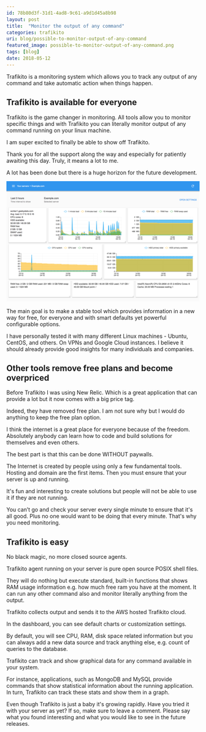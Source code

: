 ```yaml
---
id: 78b80d3f-31d1-4ad8-9c61-a9d1d45a8b98
layout: post
title:  "Monitor the output of any command"
categories: trafikito
uri: blog/possible-to-monitor-output-of-any-command
featured_image: possible-to-monitor-output-of-any-command.png
tags: [blog]
date: 2018-05-12
---
```




Trafikito is a monitoring system which allows you to track any output of any command and take automatic action when things happen.


<!--more-->

Trafikito is available for everyone
------------------------------

Trafikito is the game changer in monitoring. All tools allow you to monitor specific things and with Trafikito you can literally monitor <wiki>output</wiki> of any <wiki>command</wiki> running on your linux machine.

I am super excited to finally be able to show off Trafikito. 

Thank you for all the support along the way and especially for patiently awaiting this day. Truly, it means a lot to me. 

A lot has been done but there is a huge horizon for the future development.

![Trafikito dashboard at initial launch](../assets/img/blog/trafikito-dashboard-v1.png)

<quote>
The main goal is to make a stable tool which provides information in a new way for <wiki>free</wiki>, for everyone and with smart defaults yet powerful configurable options.
</quote>

I have personally tested it with many different Linux machines - Ubuntu, CentOS, and others. On VPNs and Google Cloud instances. I believe it should already provide good insights for many individuals and companies.

Other tools remove free plans and become overpriced
-----------------

Before Trafikito I was using New Relic. Which is a great application that can provide a lot but it now comes with a big price tag. 

<quote>
Indeed, they have removed <wiki>free plan</wiki>. I am not sure why but I would do anything to keep the <wiki>free plan</wiki> option.
</quote>
 
I think the internet is a great place for everyone because of the freedom. Absolutely anybody can learn how to code and build solutions for themselves and even others.
 
The best part is that this can be done WITHOUT paywalls.

The Internet is created by people using only a few fundamental tools. Hosting and domain are the first items. Then you must ensure that your server is up and running. 

<quote>It's fun and interesting to create solutions but people will not be able to use it if they are not running.</quote> 

You can’t go and check your server every single minute to ensure that it's all good. Plus no one would want to be doing that every minute. That's why you need monitoring.


Trafikito is easy
-----------------

No black magic, no more closed source agents. 

<info>Trafikito <wiki>agent</wiki> running on your server is pure <wiki>open source</wiki> POSIX shell files.</info> 

They will do nothing but execute standard, built-in functions that shows RAM usage information e.g. how much free ram you have at the moment. It can run any other command also and monitor literally anything from the output.

<quote>Trafikito collects output and sends it to the AWS hosted <wiki>Trafikito cloud</wiki>.</quote>

In the <wiki>dashboard</wiki>, you can see <wiki>default charts</wiki> or customization settings.

By default, you will see CPU, RAM, disk space related information but you can always add a new <wiki>data source</wiki> and track anything else, e.g. count of queries to the database.

<info>Trafikito can track and show graphical data for <wiki>any command</wiki> available in your system.</info>
 
 For instance, applications, such as MongoDB and MySQL provide commands that show statistical information about the running application. In turn, Trafikito can track these stats and show them in a graph.

Even though Trafikito is just a baby it's growing rapidly. Have you tried it with your server as yet? If so, make sure to leave a comment. Please say what you found interesting and what you would like to see in the future releases.